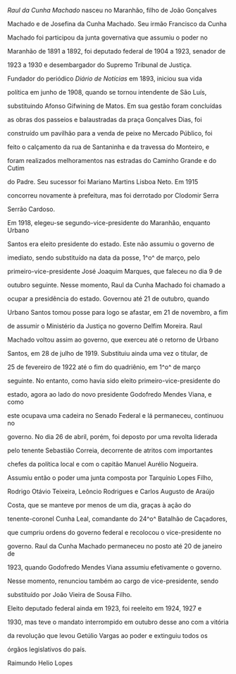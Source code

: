 

*Raul da Cunha Machado* nasceu no Maranhão, filho de João Gonçalves

Machado e de Josefina da Cunha Machado. Seu irmão Francisco da Cunha

Machado foi participou da junta governativa que assumiu o poder no

Maranhão de 1891 a 1892, foi deputado federal de 1904 a 1923, senador de

1923 a 1930 e desembargador do Supremo Tribunal de Justiça.



Fundador do periódico *Diário de Notícias* em 1893, iniciou sua vida

política em junho de 1908, quando se tornou intendente de São Luís,

substituindo Afonso Gifwining de Matos. Em sua gestão foram concluídas

as obras dos passeios e balaustradas da praça Gonçalves Dias, foi

construído um pavilhão para a venda de peixe no Mercado Público, foi

feito o calçamento da rua de Santaninha e da travessa do Monteiro, e

foram realizados melhoramentos nas estradas do Caminho Grande e do Cutim

do Padre. Seu sucessor foi Mariano Martins Lisboa Neto. Em 1915

concorreu novamente à prefeitura, mas foi derrotado por Clodomir Serra

Serrão Cardoso.



Em 1918, elegeu-se segundo-vice-presidente do Maranhão, enquanto Urbano

Santos era eleito presidente do estado. Este não assumiu o governo de

imediato, sendo substituído na data da posse, 1^o^ de março, pelo

primeiro-vice-presidente José Joaquim Marques, que faleceu no dia 9 de

outubro seguinte. Nesse momento, Raul da Cunha Machado foi chamado a

ocupar a presidência do estado. Governou até 21 de outubro, quando

Urbano Santos tomou posse para logo se afastar, em 21 de novembro, a fim

de assumir o Ministério da Justiça no governo Delfim Moreira. Raul

Machado voltou assim ao governo, que exerceu até o retorno de Urbano

Santos, em 28 de julho de 1919. Substituiu ainda uma vez o titular, de

25 de fevereiro de 1922 até o fim do quadriênio, em 1^o^ de março

seguinte. No entanto, como havia sido eleito primeiro-vice-presidente do

estado, agora ao lado do novo presidente Godofredo Mendes Viana, e como

este ocupava uma cadeira no Senado Federal e lá permaneceu, continuou no

governo. No dia 26 de abril, porém, foi deposto por uma revolta liderada

pelo tenente Sebastião Correia, decorrente de atritos com importantes

chefes da política local e com o capitão Manuel Aurélio Nogueira.

Assumiu então o poder uma junta composta por Tarquínio Lopes Filho,

Rodrigo Otávio Teixeira, Leôncio Rodrigues e Carlos Augusto de Araújo

Costa, que se manteve por menos de um dia, graças à ação do

tenente-coronel Cunha Leal, comandante do 24^o^ Batalhão de Caçadores,

que cumpriu ordens do governo federal e recolocou o vice-presidente no

governo. Raul da Cunha Machado permaneceu no posto até 20 de janeiro de

1923, quando Godofredo Mendes Viana assumiu efetivamente o governo.

Nesse momento, renunciou também ao cargo de vice-presidente, sendo

substituído por João Vieira de Sousa Filho.



Eleito deputado federal ainda em 1923, foi reeleito em 1924, 1927 e

1930, mas teve o mandato interrompido em outubro desse ano com a vitória

da revolução que levou Getúlio Vargas ao poder e extinguiu todos os

órgãos legislativos do país.



Raimundo Helio Lopes



